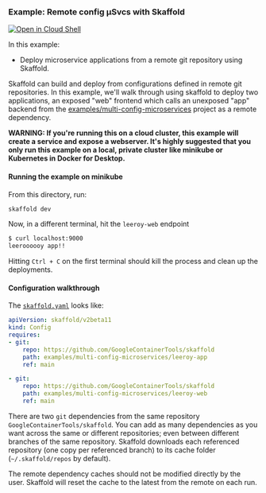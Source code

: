 ### Example: Remote config µSvcs with Skaffold

[![Open in Cloud Shell](https://gstatic.com/cloudssh/images/open-btn.svg)](https://ssh.cloud.google.com/cloudshell/editor?cloudshell_git_repo=https://github.com/GoogleContainerTools/skaffold&cloudshell_open_in_editor=README.md&cloudshell_workspace=examples/remote-multi-config-microservices)

In this example:

* Deploy microservice applications from a remote git repository using Skaffold.

Skaffold can build and deploy from configurations defined in remote git repositories. In this example, we'll walk through using skaffold to deploy two applications, an exposed "web" frontend which calls an unexposed "app" backend from the [examples/multi-config-microservices](../multi-config-microservices) project as a remote dependency.

**WARNING: If you're running this on a cloud cluster, this example will create a service and expose a webserver.
It's highly suggested that you only run this example on a local, private cluster like minikube or Kubernetes in Docker for Desktop.**

#### Running the example on minikube

From this directory, run:

```bash
skaffold dev
```

Now, in a different terminal, hit the `leeroy-web` endpoint

```bash
$ curl localhost:9000
leeroooooy app!!
```
Hitting `Ctrl + C` on the first terminal should kill the process and clean up the deployments.

#### Configuration walkthrough

The [`skaffold.yaml`](./skaffold.yaml) looks like:

```yaml
apiVersion: skaffold/v2beta11
kind: Config
requires:
- git:
    repo: https://github.com/GoogleContainerTools/skaffold
    path: examples/multi-config-microservices/leeroy-app
    ref: main

- git:
    repo: https://github.com/GoogleContainerTools/skaffold
    path: examples/multi-config-microservices/leeroy-web
    ref: main

```

There are two `git` dependencies from the same repository `GoogleContainerTools/skaffold`. You can add as many dependencies as you want across the same or different repositories; even between different branches of the same repository. Skaffold downloads each referenced repository (one copy per referenced branch) to its cache folder (`~/.skaffold/repos` by default).

The remote dependency caches should not be modified directly by the user. Skaffold will reset the cache to the latest from the remote on each run.
